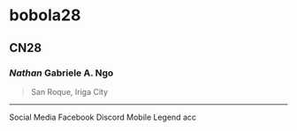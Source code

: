 # bobola28
## CN28
### *Nathan* Gabriele A. Ngo
>San Roque, Iriga City
---
Social Media
Facebook
Discord
Mobile Legend acc
